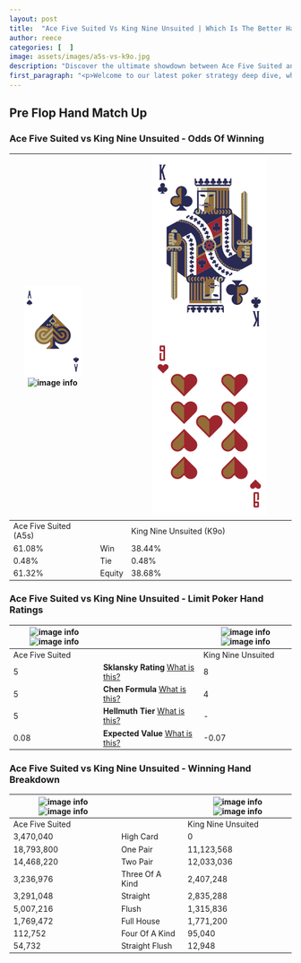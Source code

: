 ```yaml
---
layout: post
title:  "Ace Five Suited Vs King Nine Unsuited | Which Is The Better Hand In Poker? A Complete Guide"
author: reece
categories: [  ]
image: assets/images/a5s-vs-k9o.jpg
description: "Discover the ultimate showdown between Ace Five Suited and King Nine Unsuited in poker! Uncover the odds, strategies, and scenarios where one hand triumphs over the other. Get ready to up your poker game with this thrilling analysis."
first_paragraph: "<p>Welcome to our latest poker strategy deep dive, where we're pitting two distinct hands against each other in a high-stakes showdown: Ace Five Suited vs King Nine Unsuited.</p><p>In the dynamic world of poker, every decision counts, and knowing which hand holds the upper hand is key to your success at the table.</p><p>In this article, we'll dissect these two hands, explore the scenarios where one dominates the other, and equip you with the knowledge to make strategic choices that can tip the odds in your favor.</p><p>Get ready to unravel the intriguing dynamics of these poker hands and elevate your game to new heights.</p>"
---
```




[comment]: # (sp0)

## Pre Flop Hand Match Up

<div class="table hand-ratings" markdown="1"> 



### Ace Five Suited vs King Nine Unsuited - Odds Of Winning


    
| ![image info](assets/images/hand1/A.png) ![image info](assets/images/hand1/5s.png) |  | ![image info](assets/images/hand2/K.png) ![image info](assets/images/hand2/9o.png) |
| -------- | -------- | -------- |
| Ace Five Suited (A5s) |  | King Nine Unsuited (K9o) |
| 61.08% | Win | 38.44% |
| 0.48% | Tie | 0.48% |
| 61.32% | Equity | 38.68% |




[comment]: # (sp1)



### Ace Five Suited vs King Nine Unsuited - Limit Poker Hand Ratings


    
| ![image info](https://www.riverpairs.com/assets/images/hand1/A.png) ![image info](https://www.riverpairs.com/assets/images/hand1/5s.png) |  | ![image info](https://www.riverpairs.com/assets/images/hand2/K.png) ![image info](https://www.riverpairs.com/assets/images/hand2/9o.png) |
| -------- | -------- | -------- |
| Ace Five Suited |  | King Nine Unsuited |
| 5 | **Sklansky Rating** [What is this?](/sklansky-rating-explained) | 8 |
| 5 | **Chen Formula** [What is this?](/chen-formula-explained) | 4 |
| 5 | **Hellmuth Tier** [What is this?](/Hellmuth-tier-explained) | - |
| 0.08 | **Expected Value** [What is this?](/expected-value-explained) | -0.07 |




[comment]: # (sp2)



### Ace Five Suited vs King Nine Unsuited - Winning Hand Breakdown


    
| ![image info](https://www.riverpairs.com/assets/images/hand1/A.png) ![image info](https://www.riverpairs.com/assets/images/hand1/5s.png) |  | ![image info](https://www.riverpairs.com/assets/images/hand2/K.png) ![image info](https://www.riverpairs.com/assets/images/hand2/9o.png) |
| -------- | -------- | -------- |
| Ace Five Suited |  | King Nine Unsuited |
| 3,470,040 | High Card | 0 |
| 18,793,800 | One Pair | 11,123,568 |
| 14,468,220 | Two Pair | 12,033,036 |
| 3,236,976 | Three Of A Kind | 2,407,248 |
| 3,291,048 | Straight | 2,835,288 |
| 5,007,216 | Flush | 1,315,836 |
| 1,769,472 | Full House | 1,771,200 |
| 112,752 | Four Of A Kind | 95,040 |
| 54,732 | Straight Flush | 12,948 |




[comment]: # (sp3)



</div>

[comment]: # (sp4)



[comment]: # (sp5)

